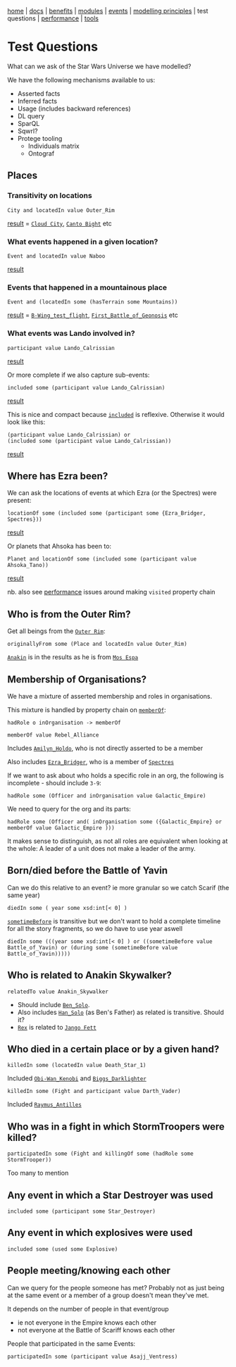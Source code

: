 [home](../) |
[docs](readme.md) |
[benefits](benefits.md) |
[modules](modularisation.md) |
[events](events.md) |
[modelling principles](modelling-principles.md) |
test questions |
[performance](performance.md) |
[tools](tools.md)

# Test Questions

What can we ask of the Star Wars Universe we have modelled?

We have the following mechanisms available to us:
* Asserted facts
* Inferred facts
* Usage (includes backward references)
* DL query
* SparQL
* Sqwrl?
* Protege tooling
    * Individuals matrix
    * Ontograf


## Places

### Transitivity on locations

    City and locatedIn value Outer_Rim

[result](https://star-wars-ontology.herokuapp.com/dlquery/?expression=City+and+locatedIn+value+Outer_Rim&syntax=man)
 = [```Cloud City```](https://star-wars-ontology.herokuapp.com/individuals/-1673347762/),
[```Canto Bight```](https://star-wars-ontology.herokuapp.com/individuals/489847473/) etc

### What events happened in a given location?

    Event and locatedIn value Naboo

[result](https://star-wars-ontology.herokuapp.com/dlquery/?expression=Event+and+%28locatedIn+value+Naboo%29&syntax=man&query=instances)

### Events that happened in a mountainous place

    Event and (locatedIn some (hasTerrain some Mountains))

[result](https://star-wars-ontology.herokuapp.com/dlquery/?expression=Event+and+%28locatedIn+some+%28hasTerrain+some+Mountains%29%29&syntax=man&query=instances)
 = [```B-Wing_test_flight```](https://star-wars-ontology.herokuapp.com/individuals/1363976365/),
[```First_Battle_of_Geonosis```](https://star-wars-ontology.herokuapp.com/individuals/744227156/) etc

### What events was Lando involved in?

    participant value Lando_Calrissian

[result](https://star-wars-ontology.herokuapp.com/dlquery/?expression=participant+value+Lando_Calrissian&syntax=man&query=instances)

Or more complete if we also capture sub-events:

    included some (participant value Lando_Calrissian)

[result](https://star-wars-ontology.herokuapp.com/dlquery/?expression=included+some+%28participant+value+Lando_Calrissian%29&syntax=man&query=instances)

This is nice and compact because [```included```](http://star-wars-ontology.herokuapp.com/objectproperties/1035051157/) is reflexive. Otherwise
it would look like this:

    (participant value Lando_Calrissian) or
    (included some (participant value Lando_Calrissian))

[result](https://star-wars-ontology.herokuapp.com/dlquery/?expression=%28participant+value+Lando_Calrissian%29+or%0D%0A++++%28included+some+%28participant+value+Lando_Calrissian%29%29&syntax=man&query=instances)

## Where has Ezra been?
We can ask the locations of events at which Ezra (or the Spectres) were present:

    locationOf some (included some (participant some {Ezra_Bridger, Spectres}))

[result](http://star-wars-ontology.herokuapp.com/dlquery?expression=locationOf+some+%28included+some+%28participant+some+%7BEzra_Bridger%2C+Spectres%7D%29%29&syntax=man&query=instances)

Or planets that Ahsoka has been to:

    Planet and locationOf some (included some (participant value Ahsoka_Tano))

[result](http://star-wars-ontology.herokuapp.com/dlquery?expression=Planet+and+locationOf+some+%28included+some+%28participant+value+Ahsoka_Tano%29%29&syntax=man&query=instances)

nb. also see [performance](performance.md) issues around making ```visited``` property chain


## Who is from the Outer Rim?
Get all beings from the [```Outer Rim```](https://star-wars-ontology.herokuapp.com/individuals/511138539/):

    originallyFrom some (Place and locatedIn value Outer_Rim)

[```Anakin```](https://star-wars-ontology.herokuapp.com/individuals/2022385773/)
is in the results as he is from  [```Mos Espa```](https://star-wars-ontology.herokuapp.com/individuals/813151142/)


## Membership of Organisations?
We have a mixture of asserted membership and roles in organisations.

This mixture is handled by property chain on [```memberOf```](https://star-wars-ontology.herokuapp.com/objectproperties/295351786/):

    hadRole o inOrganisation -> memberOf    

    memberOf value Rebel_Alliance

Includes [```Amilyn_Holdo```](https://star-wars-ontology.herokuapp.com/individuals/-882084594/), 
who is not directly asserted to be a member

Also includes [```Ezra_Bridger```](https://star-wars-ontology.herokuapp.com/individuals/792436295/), 
who is a member of [```Spectres```](https://star-wars-ontology.herokuapp.com/individuals/-1123100192/)

If we want to ask about who holds a specific role in an org, the following is incomplete - should include ```3-9```:

    hadRole some (Officer and inOrganisation value Galactic_Empire)

We need to query for the org and its parts:

    hadRole some (Officer and( inOrganisation some ({Galactic_Empire} or memberOf value Galactic_Empire )))

It makes sense to distinguish, as not all roles are equivalent when looking at the whole:
A leader of a unit does not make a leader of the army.

## Born/died before the Battle of Yavin
Can we do this relative to an event? 
ie more granular so we catch Scarif (the same year)

    diedIn some ( year some xsd:int[< 0] )

[```sometimeBefore```](https://star-wars-ontology.herokuapp.com/objectproperties/806167673/)
is transitive but we don't want to hold a complete timeline for all the story fragments,
so we do have to use year aswell

    diedIn some (((year some xsd:int[< 0] ) or ((sometimeBefore value Battle_of_Yavin) or (during some (sometimeBefore value Battle_of_Yavin)))))

## Who is related to Anakin Skywalker?

    relatedTo value Anakin_Skywalker

- Should include [```Ben_Solo```](https://star-wars-ontology.herokuapp.com/individuals/-1605728212/).
- Also includes [```Han_Solo```](https://star-wars-ontology.herokuapp.com/individuals/1006151778/) (as Ben's Father) as related is transitive. Should it?
- [```Rex```](https://star-wars-ontology.herokuapp.com/individuals/944873566/)
is related to [```Jango Fett```](https://star-wars-ontology.herokuapp.com/individuals/-1314766184/)

## Who died in a certain place or by a given hand?

    killedIn some (locatedIn value Death_Star_1)

Included
[```Obi-Wan_Kenobi```](https://star-wars-ontology.herokuapp.com/individuals/-1966242483/) and
[```Biggs_Darklighter```](https://star-wars-ontology.herokuapp.com/individuals/680567251/)

    killedIn some (Fight and participant value Darth_Vader)

Included 
[```Raymus_Antilles```](https://star-wars-ontology.herokuapp.com/individuals/1310875527/)

## Who was in a fight in which StormTroopers were killed?

    participatedIn some (Fight and killingOf some (hadRole some StormTrooper))

Too many to mention

## Any event in which a Star Destroyer was used

    included some (participant some Star_Destroyer)

## Any event in which explosives were used

    included some (used some Explosive)

## People meeting/knowing each other

Can we query for the people someone has met?
Probably not as just being at the same event or a member of a group doesn't mean they've met.

It  depends on the number of people in that event/group
  - ie not everyone in the Empire knows each other
  - not everyone at the Battle of Scariff knows each other

People that participated in the same Events:

    participatedIn some (participant value Asajj_Ventress)

